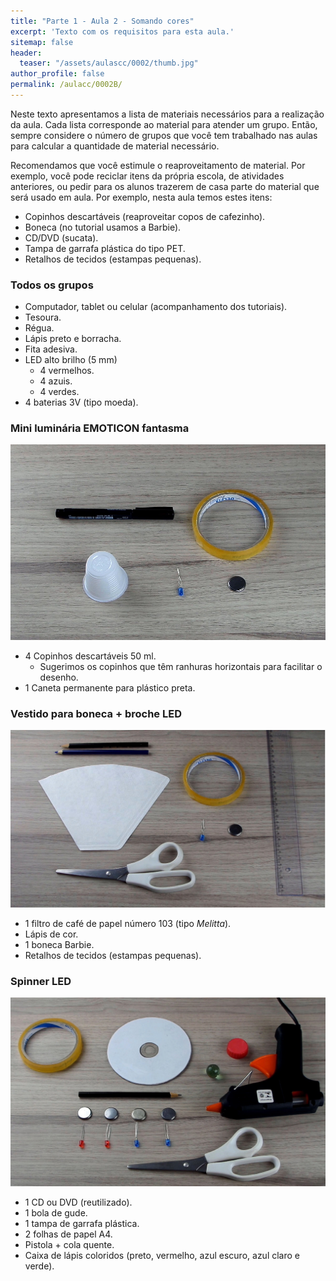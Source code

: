 ```yaml
---
title: "Parte 1 - Aula 2 - Somando cores"
excerpt: 'Texto com os requisitos para esta aula.'
sitemap: false
header: 
  teaser: "/assets/aulascc/0002/thumb.jpg" 
author_profile: false
permalink: /aulacc/0002B/
---
```


Neste texto apresentamos a lista de materiais necessários para a realização da aula. Cada lista corresponde ao material para atender um grupo. Então, sempre considere o número de grupos que você tem trabalhado nas aulas para calcular a quantidade de material necessário.

Recomendamos que você estimule o reaproveitamento de material. Por exemplo, você pode reciclar itens da própria escola, de atividades anteriores, ou pedir para os alunos trazerem de casa parte do material que será usado em aula. Por exemplo, nesta aula temos estes itens:
* Copinhos descartáveis (reaproveitar copos de cafezinho).
* Boneca (no tutorial usamos a Barbie).
* CD/DVD (sucata).
* Tampa de garrafa plástica do tipo PET.
* Retalhos de tecidos (estampas pequenas).

### Todos os grupos
* Computador, tablet ou celular (acompanhamento dos tutoriais).
* Tesoura.
* Régua.
* Lápis preto e borracha.
* Fita adesiva.
* LED alto brilho (5 mm)
  * 4 vermelhos.
  * 4 azuis.
  * 4 verdes.
* 4 baterias 3V (tipo moeda).

### Mini luminária EMOTICON fantasma
![Materiais para a mini luminaria EMOTICON fantasma](/assets/experimentos/0001/materiais.jpg)
* 4 Copinhos descartáveis 50 ml.
  * Sugerimos os copinhos que têm ranhuras horizontais para facilitar o desenho.
* 1 Caneta permanente para plástico preta.

### Vestido para boneca + broche LED
![Materiais para a para boneca + broche LED](/assets/experimentos/0002/materiais.jpg)
* 1 filtro de café de papel número 103 (tipo *Melitta*).
* Lápis de cor.
* 1 boneca Barbie.
* Retalhos de tecidos (estampas pequenas).

### Spinner LED
![Materiais para o Spinner LED](/assets/experimentos/0003/materiais.jpg)
* 1 CD ou DVD (reutilizado).
* 1 bola de gude.
* 1 tampa de garrafa plástica.
* 2 folhas de papel A4.
* Pistola + cola quente.
* Caixa de lápis coloridos (preto, vermelho, azul escuro, azul claro e verde).

